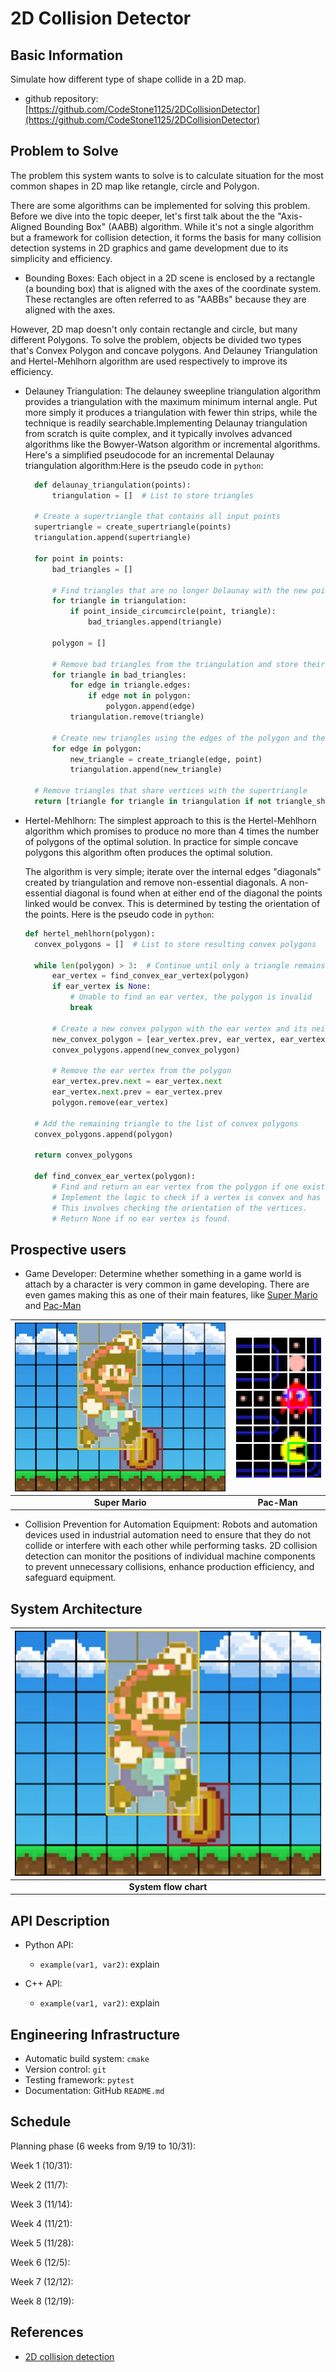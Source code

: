# 2D Collision Detector


## Basic Information

Simulate how different type of shape collide in a 2D map.

* github repository: [https://github.com/CodeStone1125/2DCollisionDetector](https://github.com/CodeStone1125/2DCollisionDetector)

## Problem to Solve

The problem this system wants to solve is to calculate situation for the most common shapes in 2D map like retangle, circle and Polygon.

There are some algorithms can be implemented for solving this problem. Before we dive into the topic deeper, let's first talk about the the "Axis-Aligned Bounding Box" (AABB) algorithm. While it's not a single algorithm but a framework for collision detection, it forms the basis for many collision detection systems in 2D graphics and game development due to its simplicity and efficiency.

* Bounding Boxes: Each object in a 2D scene is enclosed by a rectangle (a bounding box) that is aligned with the axes of the coordinate system. These rectangles are often referred to as "AABBs" because they are aligned with the axes.

However, 2D map doesn't only contain rectangle and circle, but many different Polygons. To solve the problem, objects be divided two types that's Convex Polygon and concave polygons. And Delauney Triangulation and Hertel-Mehlhorn algorithm are used respectively to improve its efficiency.

* Delauney Triangulation:
The delauney sweepline triangulation algorithm provides a triangulation with the maximum minimum internal angle. Put more simply it produces a triangulation with fewer thin strips, while the technique is readily searchable.Implementing Delaunay triangulation from scratch is quite complex, and it typically involves advanced algorithms like the Bowyer-Watson algorithm or incremental algorithms. Here's a simplified pseudocode for an incremental Delaunay triangulation algorithm:Here is the pseudo code in `python`:

  ```python
    def delaunay_triangulation(points):
        triangulation = []  # List to store triangles
    
    # Create a supertriangle that contains all input points
    supertriangle = create_supertriangle(points)
    triangulation.append(supertriangle)
    
    for point in points:
        bad_triangles = []
        
        # Find triangles that are no longer Delaunay with the new point
        for triangle in triangulation:
            if point_inside_circumcircle(point, triangle):
                bad_triangles.append(triangle)
        
        polygon = []
        
        # Remove bad triangles from the triangulation and store their edges
        for triangle in bad_triangles:
            for edge in triangle.edges:
                if edge not in polygon:
                    polygon.append(edge)
            triangulation.remove(triangle)
        
        # Create new triangles using the edges of the polygon and the new point
        for edge in polygon:
            new_triangle = create_triangle(edge, point)
            triangulation.append(new_triangle)
    
    # Remove triangles that share vertices with the supertriangle
    return [triangle for triangle in triangulation if not triangle_shares_vertex_with_supertriangle(triangle)]

  ```

* Hertel-Mehlhorn: The simplest approach to this is the Hertel-Mehlhorn algorithm which promises to produce no more than 4 times the number of polygons of the optimal solution. In practice for simple concave polygons this algorithm often produces the optimal solution.

    The algorithm is very simple; iterate over the internal edges "diagonals" created by triangulation and remove non-essential diagonals. A non-essential diagonal is found when at either end of the diagonal the points linked would be convex. This is determined by testing the orientation of the points. Here is the pseudo code in `python`:

  ```python
  def hertel_mehlhorn(polygon):
    convex_polygons = []  # List to store resulting convex polygons
    
    while len(polygon) > 3:  # Continue until only a triangle remains
        ear_vertex = find_convex_ear_vertex(polygon)
        if ear_vertex is None:
            # Unable to find an ear vertex, the polygon is invalid
            break
        
        # Create a new convex polygon with the ear vertex and its neighbors
        new_convex_polygon = [ear_vertex.prev, ear_vertex, ear_vertex.next]
        convex_polygons.append(new_convex_polygon)
        
        # Remove the ear vertex from the polygon
        ear_vertex.prev.next = ear_vertex.next
        ear_vertex.next.prev = ear_vertex.prev
        polygon.remove(ear_vertex)
    
    # Add the remaining triangle to the list of convex polygons
    convex_polygons.append(polygon)
    
    return convex_polygons

    def find_convex_ear_vertex(polygon):
        # Find and return an ear vertex from the polygon if one exists
        # Implement the logic to check if a vertex is convex and has an "ear"
        # This involves checking the orientation of the vertices.
        # Return None if no ear vertex is found.

  ```

## Prospective users

* Game Developer: Determine whether something in a game world is attach by a character is very common in game developing. There are even games making this as one of their main features, like [Super Mario]() and [Pac-Man]()

| ![Super Mario](./pictures/Mario.png) | ![Pac-Man](./pictures/pacman.png) |
|:-----------------------------------:|:-----------------------------------:|
| **Super Mario** |**Pac-Man**|

* Collision Prevention for Automation Equipment: Robots and automation devices used in industrial automation need to ensure that they do not collide or interfere with each other while performing tasks. 2D collision detection can monitor the positions of individual machine components to prevent unnecessary collisions, enhance production efficiency, and safeguard equipment.

## System Architecture



| ![](./pictures/Mario.png) |
|:-----------------------------------:|
| **System flow chart** |

## API Description

* Python API:
  * `example(var1, var2)`: explain

* C++ API:
  * `example(var1, var2)`: explain

## Engineering Infrastructure

* Automatic build system: `cmake`
* Version control: `git`
* Testing framework: `pytest`
* Documentation: GitHub `README.md`

## Schedule

Planning phase (6 weeks from 9/19 to 10/31): 

Week 1 (10/31): 

Week 2 (11/7): 

Week 3 (11/14): 

Week 4 (11/21): 

Week 5 (11/28): 

Week 6 (12/5): 

Week 7 (12/12): 

Week 8 (12/19): 

## References

* [2D collision detection]([https://developer.mozilla.org/en-US/docs/Games/Techniques/2D_collision_detection])
